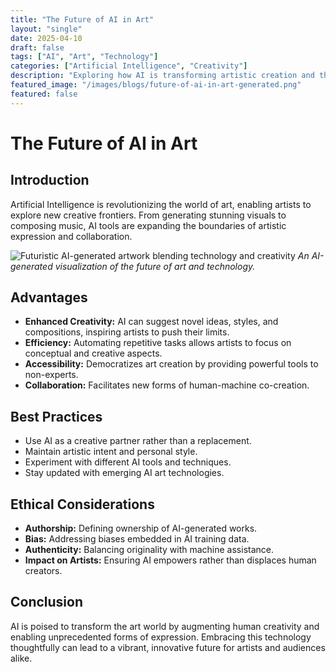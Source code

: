 ```yaml
---
title: "The Future of AI in Art"
layout: "single"
date: 2025-04-10
draft: false
tags: ["AI", "Art", "Technology"]
categories: ["Artificial Intelligence", "Creativity"]
description: "Exploring how AI is transforming artistic creation and the future of creative expression."
featured_image: "/images/blogs/future-of-ai-in-art-generated.png"
featured: false
---
```


# The Future of AI in Art

## Introduction

Artificial Intelligence is revolutionizing the world of art, enabling artists to explore new creative frontiers. From generating stunning visuals to composing music, AI tools are expanding the boundaries of artistic expression and collaboration.

![Futuristic AI-generated artwork blending technology and creativity](/images/blogs/future-of-ai-in-art-generated.png)
*An AI-generated visualization of the future of art and technology.*

## Advantages

- **Enhanced Creativity:** AI can suggest novel ideas, styles, and compositions, inspiring artists to push their limits.
- **Efficiency:** Automating repetitive tasks allows artists to focus on conceptual and creative aspects.
- **Accessibility:** Democratizes art creation by providing powerful tools to non-experts.
- **Collaboration:** Facilitates new forms of human-machine co-creation.

## Best Practices

- Use AI as a creative partner rather than a replacement.
- Maintain artistic intent and personal style.
- Experiment with different AI tools and techniques.
- Stay updated with emerging AI art technologies.

## Ethical Considerations

- **Authorship:** Defining ownership of AI-generated works.
- **Bias:** Addressing biases embedded in AI training data.
- **Authenticity:** Balancing originality with machine assistance.
- **Impact on Artists:** Ensuring AI empowers rather than displaces human creators.

## Conclusion

AI is poised to transform the art world by augmenting human creativity and enabling unprecedented forms of expression. Embracing this technology thoughtfully can lead to a vibrant, innovative future for artists and audiences alike.